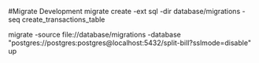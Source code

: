 #Migrate Development
migrate create -ext sql -dir database/migrations -seq create_transactions_table

migrate -source file://database/migrations -database "postgres://postgres:postgres@localhost:5432/split-bill?sslmode=disable" up
